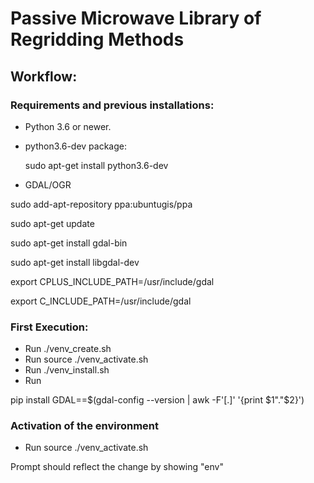# Passive Microwave Library of Regridding Methods


## Workflow:

### Requirements and previous installations:

- Python 3.6 or newer.
- python3.6-dev package:

   sudo apt-get install python3.6-dev

- GDAL/OGR

sudo add-apt-repository ppa:ubuntugis/ppa

sudo apt-get update

sudo apt-get install gdal-bin

sudo apt-get install libgdal-dev

export CPLUS_INCLUDE_PATH=/usr/include/gdal

export C_INCLUDE_PATH=/usr/include/gdal



### First Execution:

- Run ./venv_create.sh
- Run source ./venv_activate.sh
- Run ./venv_install.sh
- Run 

pip install GDAL==$(gdal-config --version | awk -F'[.]' '{print $1"."$2}') 




### Activation of the environment

- Run source ./venv_activate.sh

Prompt should reflect the change by showing "env"



